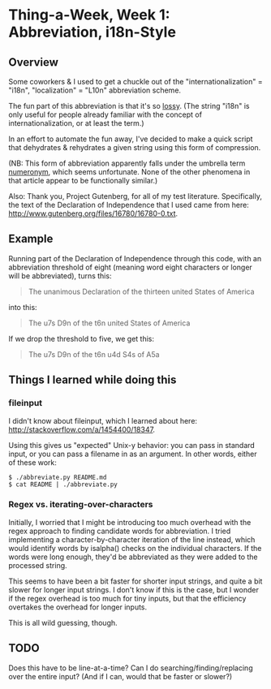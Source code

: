 Thing-a-Week, Week 1:  Abbreviation, i18n-Style
========

Overview
--------
Some coworkers & I used to get a chuckle out of the "internationalization" =
"i18n", "localization" = "L10n" abbreviation scheme.  

The fun part of this abbreviation is that it's so
[lossy](http://en.wikipedia.org/wiki/Lossy).  (The string "i18n" is only useful
for people already familiar with the concept of internationalization, or at
least the term.)

In an effort to automate the fun away, I've decided to make a quick script that
dehydrates & rehydrates a given string using this form of compression.

(NB:  This form of abbreviation apparently falls under the umbrella term
[numeronym](http://en.wikipedia.org/wiki/Numeronym), which seems unfortunate.
None of the other phenomena in that article appear to be functionally similar.)

Also:  Thank you, Project Gutenberg, for all of my test literature.
Specifically, the text of the Declaration of Independence that I used came from
here:  http://www.gutenberg.org/files/16780/16780-0.txt.

Example
-------
Running part of the Declaration of Independence through this code, with an
abbreviation threshold of eight (meaning word eight characters or longer will
be abbreviated), turns this:

> The unanimous Declaration of the thirteen united States of America

into this:

> The u7s D9n of the t6n united States of America

If we drop the threshold to five, we get this:

> The u7s D9n of the t6n u4d S4s of A5a

Things I learned while doing this
---------------------------------
### fileinput ###
I didn't know about fileinput, which I learned about here:
http://stackoverflow.com/a/1454400/18347.  

Using this gives us "expected" Unix-y behavior:  you can pass in standard
input, or you can pass a filename in as an argument.  In other words, either of
these work:

    $ ./abbreviate.py README.md
    $ cat README | ./abbreviate.py

### Regex vs. iterating-over-characters ###
Initially, I worried that I might be introducing too much overhead with the
regex approach to finding candidate words for abbreviation.  I tried
implementing a character-by-character iteration of the line instead, which
would identify words by isalpha() checks on the individual characters.  If the
words were long enough, they'd be abbreviated as they were added to the
processed string.

This seems to have been a bit faster for shorter input strings, and quite a
bit slower for longer input strings.  I don't know if this is the case, but I
wonder if the regex overhead is too much for tiny inputs, but that the
efficiency overtakes the overhead for longer inputs.

This is all wild guessing, though.

TODO
----
Does this have to be line-at-a-time?  Can I do searching/finding/replacing over
the entire input?  (And if I can, would that be faster or slower?)
